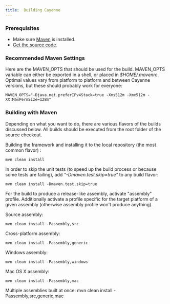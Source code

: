```yaml
---
title:  Building Cayenne
---
```


### Prerequisites

* Make sure [Maven](http://maven.apache.org/) is installed.
* [Get the source code](/dev/code-repository.html).

### Recommended Maven Settings

Here are the MAVEN_OPTS that should be used for the build. MAVEN_OPTS variable can either be exported in a shell, 
or placed in *$HOME/.mavenrc*. Optimal values vary from platform to platform and between Cayenne versions, 
but these should probably work for everyone:

    MAVEN_OPTS="-Djava.net.preferIPv4Stack=true -Xms512m -Xmx512m -XX:MaxPermSize=128m"

### Building with Maven

Depending on what you want to do, there are various flavors of the builds
discussed below. All builds should be executed from the root folder of the source checkout.

Building the framework and installing it to the local repository (the most
common flavor) :

    mvn clean install
    
In order to skip the unit tests (to speed up the build process or because
some tests are failing), add *"-Dmaven.test.skip=true"* to any build
flavor:

    mvn clean install -Dmaven.test.skip=true

For the build to produce a release-like assembly, activate "assembly"
profile. Additionally activate a profile specific for the target platform
of a given assembly (otherwise assembly profile won't produce anything). 

Source assembly: 

    mvn clean install -Passembly,src

Cross-platform assembly:

    mvn clean install -Passembly,generic

Windows assembly:

    mvn clean install -Passembly,windows

Mac OS X assembly:

    mvn clean install -Passembly,mac

Multiple assemblies built at once:
    mvn clean install -Passembly,src,generic,mac